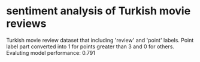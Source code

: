 # sentiment analysis of Turkish movie reviews
Turkish movie review dataset that including 'review' and 'point' labels. Point label part converted into 1 for points greater than 3 and 0 for others.
Evaluting model performance: 0.791

